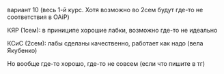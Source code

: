 вариант 10 (весь 1-й курс. Хотя возможно во 2сем будут где-то не соответствия в OAiP)

КЯР (1сем): в приниципе хорошие лабки, возможно где-то не идеально

КСиС (2сем): лабы сделаны качественно, работает как надо (вела Якубенко) 

Но вообще где-то хорошо, где-то не совсем (если что пишите в тг)
